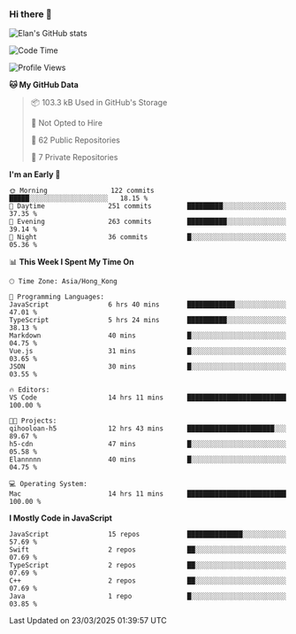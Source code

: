 ### Hi there 👋

![Elan's GitHub stats](https://github-readme-stats.vercel.app/api?username=elaninhust&rank_icon=github)

<!--START_SECTION:waka-->
![Code Time](http://img.shields.io/badge/Code%20Time-641%20hrs%209%20mins-blue)

![Profile Views](http://img.shields.io/badge/Profile%20Views-0-blue)

**🐱 My GitHub Data** 

> 📦 103.3 kB Used in GitHub's Storage 
 > 
> 🚫 Not Opted to Hire
 > 
> 📜 62 Public Repositories 
 > 
> 🔑 7 Private Repositories 
 > 
**I'm an Early 🐤** 

```text
🌞 Morning                122 commits         █████░░░░░░░░░░░░░░░░░░░░   18.15 % 
🌆 Daytime                251 commits         █████████░░░░░░░░░░░░░░░░   37.35 % 
🌃 Evening                263 commits         ██████████░░░░░░░░░░░░░░░   39.14 % 
🌙 Night                  36 commits          █░░░░░░░░░░░░░░░░░░░░░░░░   05.36 % 
```


📊 **This Week I Spent My Time On** 

```text
🕑︎ Time Zone: Asia/Hong_Kong

💬 Programming Languages: 
JavaScript               6 hrs 40 mins       ████████████░░░░░░░░░░░░░   47.01 % 
TypeScript               5 hrs 24 mins       ██████████░░░░░░░░░░░░░░░   38.13 % 
Markdown                 40 mins             █░░░░░░░░░░░░░░░░░░░░░░░░   04.75 % 
Vue.js                   31 mins             █░░░░░░░░░░░░░░░░░░░░░░░░   03.65 % 
JSON                     30 mins             █░░░░░░░░░░░░░░░░░░░░░░░░   03.55 % 

🔥 Editors: 
VS Code                  14 hrs 11 mins      █████████████████████████   100.00 % 

🐱‍💻 Projects: 
qihooloan-h5             12 hrs 43 mins      ██████████████████████░░░   89.67 % 
h5-cdn                   47 mins             █░░░░░░░░░░░░░░░░░░░░░░░░   05.58 % 
Elannnnn                 40 mins             █░░░░░░░░░░░░░░░░░░░░░░░░   04.75 % 

💻 Operating System: 
Mac                      14 hrs 11 mins      █████████████████████████   100.00 % 
```

**I Mostly Code in JavaScript** 

```text
JavaScript               15 repos            ██████████████░░░░░░░░░░░   57.69 % 
Swift                    2 repos             ██░░░░░░░░░░░░░░░░░░░░░░░   07.69 % 
TypeScript               2 repos             ██░░░░░░░░░░░░░░░░░░░░░░░   07.69 % 
C++                      2 repos             ██░░░░░░░░░░░░░░░░░░░░░░░   07.69 % 
Java                     1 repo              █░░░░░░░░░░░░░░░░░░░░░░░░   03.85 % 
```




 Last Updated on 23/03/2025 01:39:57 UTC
<!--END_SECTION:waka-->
